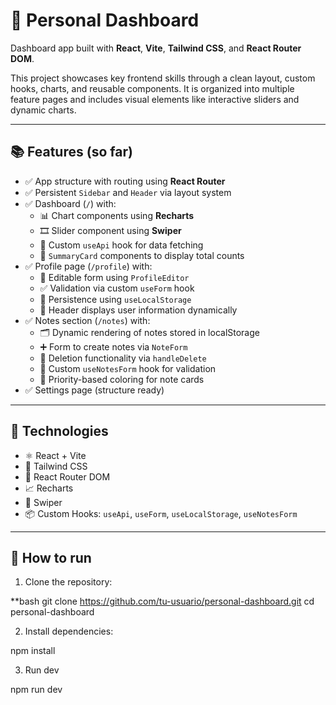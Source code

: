 # 🧠 Personal Dashboard

Dashboard app built with **React**, **Vite**, **Tailwind CSS**, and **React Router DOM**.

This project showcases key frontend skills through a clean layout, custom hooks, charts, and reusable components. It is organized into multiple feature pages and includes visual elements like interactive sliders and dynamic charts.

---

## 📚 Features (so far)

- ✅ App structure with routing using **React Router**
- ✅ Persistent `Sidebar` and `Header` via layout system
- ✅ Dashboard (`/`) with:
  - 📊 Chart components using **Recharts**
  - 🎞️ Slider component using **Swiper**
  - 🔁 Custom `useApi` hook for data fetching
  - 🔢 `SummaryCard` components to display total counts
- ✅ Profile page (`/profile`) with:
  - 📝 Editable form using `ProfileEditor`
  - ✅ Validation via custom `useForm` hook
  - 💾 Persistence using `useLocalStorage`
  - 👤 Header displays user information dynamically
- ✅ Notes section (`/notes`) with:
  - 🗂️ Dynamic rendering of notes stored in localStorage
  - ➕ Form to create notes via `NoteForm`
  - 🚮 Deletion functionality via `handleDelete`
  - 🧠 Custom `useNotesForm` hook for validation
  - 🎨 Priority-based coloring for note cards
- ✅ Settings page (structure ready)

---

## 🧱 Technologies

- ⚛️ React + Vite
- 🎨 Tailwind CSS
- 🔀 React Router DOM
- 📈 Recharts
- 🎠 Swiper
- 📦 Custom Hooks: `useApi`, `useForm`, `useLocalStorage`, `useNotesForm`

---

## 🚀 How to run

1. Clone the repository:

**bash
git clone https://github.com/tu-usuario/personal-dashboard.git
cd personal-dashboard


2. Install dependencies:

npm install

3. Run dev

npm run dev